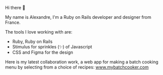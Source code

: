 Hi there 👋

My name is Alexandre, I'm a Ruby on Rails developer and designer from France.

The tools I love working with are:

- Ruby, Ruby on Rails
- Stimulus for sprinkles (✨) of Javascript
- CSS and Figma for the design

Here is my latest collaboration work, a web app for making a batch cooking menu by selecting from a choice of recipes:
www.mybatchcooker.com
